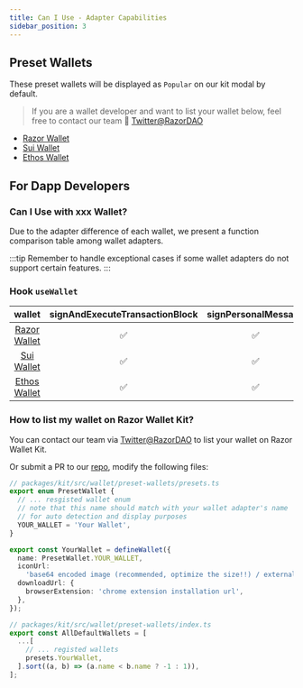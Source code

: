 ```yaml
---
title: Can I Use - Adapter Capabilities
sidebar_position: 3
---
```


## Preset Wallets

These preset wallets will be displayed as `Popular` on our kit modal by default.

> If you are a wallet developer and want to list your wallet below, feel free to contact our team 🥳 [Twitter@RazorDAO](https://twitter.com/RazorDAO)

- [Razor Wallet](https://chromewebstore.google.com/detail/razor-wallet/fdcnegogpncmfejlfnffnofpngdiejii)
- [Sui Wallet](https://chrome.google.com/webstore/detail/sui-wallet/opcgpfmipidbgpenhmajoajpbobppdil)
- [Ethos Wallet](https://chrome.google.com/webstore/detail/ethos-sui-wallet/mcbigmjiafegjnnogedioegffbooigli)

## For Dapp Developers

### Can I Use with xxx Wallet?

Due to the adapter difference of each wallet, we present a function comparison table among wallet adapters.

:::tip
Remember to handle exceptional cases if some wallet adapters do not support certain features.
:::

### Hook `useWallet`

|                                               wallet                                                | signAndExecuteTransactionBlock | signPersonalMessage | chain | account.publicKey |
| :-------------------------------------------------------------------------------------------------: | :----------------------------: | :-----------------: | :---: | :---------------: |
|                              [Razor Wallet](https://razorwallet.xyz/)                               |               ✅               |         ✅          |  ✅   |        ✅         |
| [Sui Wallet](https://chrome.google.com/webstore/detail/sui-wallet/opcgpfmipidbgpenhmajoajpbobppdil) |               ✅               |         ✅          |  ✅   |        ❌         |
|                              [Ethos Wallet](https://ethoswallet.xyz/)                               |               ✅               |         ✅          |  ❌   |        ❌         |


### How to list my wallet on Razor Wallet Kit?

You can contact our team via [Twitter@RazorDAO](https://twitter.com/RazorDAO) to list your wallet on Razor Wallet Kit.

Or submit a PR to our [repo](https://github.com/razorlabsorg/razor-wallet-kit/pulls), modify the following files:

```ts
// packages/kit/src/wallet/preset-wallets/presets.ts
export enum PresetWallet {
  // ... resgisted wallet enum
  // note that this name should match with your wallet adapter's name
  // for auto detection and display purposes
  YOUR_WALLET = 'Your Wallet',
}

export const YourWallet = defineWallet({
  name: PresetWallet.YOUR_WALLET,
  iconUrl:
    'base64 encoded image (recommended, optimize the size!!) / external url',
  downloadUrl: {
    browserExtension: 'chrome extension installation url',
  },
});
```

```ts
// packages/kit/src/wallet/preset-wallets/index.ts
export const AllDefaultWallets = [
  ...[
    // ... registed wallets
    presets.YourWallet,
  ].sort((a, b) => (a.name < b.name ? -1 : 1)),
];
```
